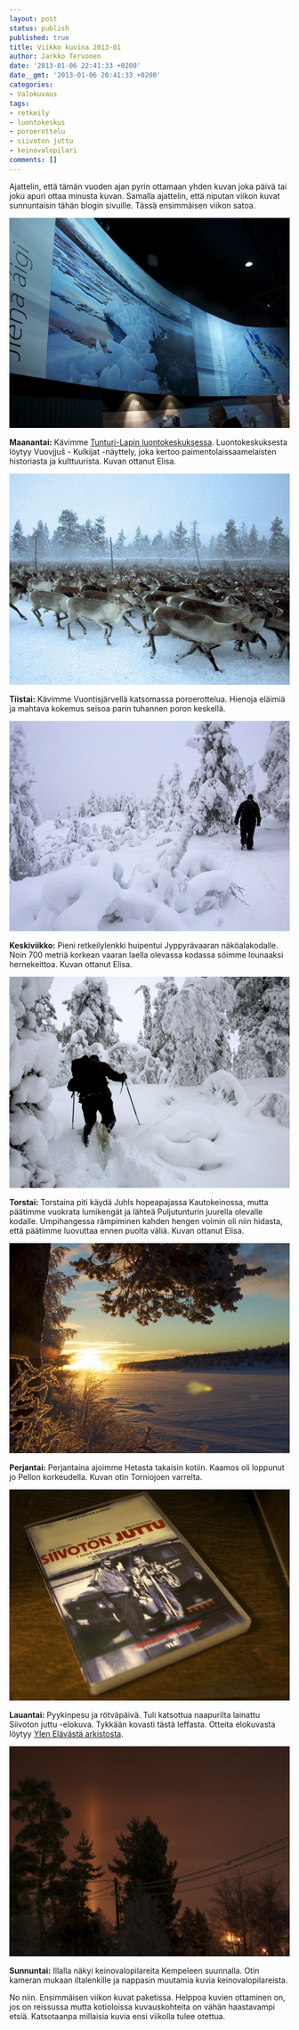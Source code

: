```yaml
---
layout: post
status: publish
published: true
title: Viikko kuvina 2013-01
author: Jarkko Tervonen
date: '2013-01-06 22:41:33 +0200'
date__gmt: '2013-01-06 20:41:33 +0200'
categories:
- Valokuvaus
tags:
- retkeily
- luontokeskus
- poroerottelu
- siivoton juttu
- keinovalopilari
comments: []
---
```

Ajattelin, että tämän vuoden ajan pyrin ottamaan yhden kuvan joka päivä tai joku apuri ottaa minusta kuvan. Samalla ajattelin, että niputan viikon kuvat sunnuntaisin tähän blogin sivuille. Tässä ensimmäisen viikon satoa.

<amp-img alt="Viikko kuvina 2013-01 - Maanantai" src="/assets/img/posts/2013-01-ma.jpg" layout="responsive" width="4" height="3">
  <noscript><img alt="Viikko kuvina 2013-01 - Maanantai" src="/assets/img/posts/2013-01-ma.jpg" /></noscript>
</amp-img>

__Maanantai:__ Kävimme [Tunturi-Lapin luontokeskuksessa](http://www.luontoon.fi/tunturi-lapinluontokeskus). Luontokeskuksesta löytyy Vuovjjuš - Kulkijat -näyttely, joka kertoo paimentolaissaamelaisten historiasta ja kulttuurista. Kuvan ottanut Elisa.

<amp-img alt="Viikko kuvina 2013-01 - Tiistai" src="/assets/img/posts/2013-01-ti.jpg" layout="responsive" width="4" height="3">
  <noscript><img alt="Viikko kuvina 2013-01 - Tiistai" src="/assets/img/posts/2013-01-ti.jpg" /></noscript>
</amp-img>

__Tiistai:__ Kävimme Vuontisjärvellä katsomassa poroerottelua. Hienoja eläimiä ja mahtava kokemus seisoa parin tuhannen poron keskellä.

<amp-img alt="Viikko kuvina 2013-01 - Keskiviikko" src="/assets/img/posts/2013-01-ke.jpg" layout="responsive" width="4" height="3">
  <noscript><img alt="Viikko kuvina 2013-01 - Keskiviikko" src="/assets/img/posts/2013-01-ke.jpg" /></noscript>
</amp-img>

__Keskiviikko:__ Pieni retkeilylenkki huipentui Jyppyrävaaran näköalakodalle. Noin 700 metriä korkean vaaran laella olevassa kodassa söimme lounaaksi hernekeittoa. Kuvan ottanut Elisa.

<amp-img alt="Viikko kuvina 2013-01 - Torstai" src="/assets/img/posts/2013-01-to.jpg" layout="responsive" width="4" height="3">
  <noscript><img alt="Viikko kuvina 2013-01 - Torstai" src="/assets/img/posts/2013-01-to.jpg" /></noscript>
</amp-img>

__Torstai:__ Torstaina piti käydä Juhls hopeapajassa Kautokeinossa, mutta päätimme vuokrata lumikengät ja lähteä Puljutunturin juurella olevalle kodalle. Umpihangessa rämpiminen kahden hengen voimin oli niin hidasta, että päätimme luovuttaa ennen puolta väliä. Kuvan ottanut Elisa.

<amp-img alt="Viikko kuvina 2013-01 - Perjantai" src="/assets/img/posts/2013-01-pe.jpg" layout="responsive" width="4" height="3">
  <noscript><img alt="Viikko kuvina 2013-01 - Perjantai" src="/assets/img/posts/2013-01-pe.jpg" /></noscript>
</amp-img>

__Perjantai:__ Perjantaina ajoimme Hetasta takaisin kotiin. Kaamos oli loppunut jo Pellon korkeudella. Kuvan otin Torniojoen varrelta.

<amp-img alt="Viikko kuvina 2013-01 - Lauantai" src="/assets/img/posts/2013-01-la.jpg" layout="responsive" width="4" height="3">
  <noscript><img alt="Viikko kuvina 2013-01 - Lauantai" src="/assets/img/posts/2013-01-la.jpg" /></noscript>
</amp-img>

__Lauantai:__ Pyykinpesu ja rötväpäivä. Tuli katsottua naapurilta lainattu Siivoton juttu -elokuva. Tykkään kovasti tästä leffasta. Otteita elokuvasta löytyy [Ylen Elävästä arkistosta](http://yle.fi/elavaarkisto/artikkelit/siivoton__juttu__4472.html).

<amp-img alt="Viikko kuvina 2013-01 - Sunnuntai" src="/assets/img/posts/2013-01-su.jpg" layout="responsive" width="4" height="3">
  <noscript><img alt="Viikko kuvina 2013-01 - Sunnuntai" src="/assets/img/posts/2013-01-su.jpg" /></noscript>
</amp-img>

__Sunnuntai:__ Illalla näkyi keinovalopilareita Kempeleen suunnalla. Otin kameran mukaan iltalenkille ja nappasin muutamia kuvia keinovalopilareista.

No niin. Ensimmäisen viikon kuvat paketissa. Helppoa kuvien ottaminen on, jos on reissussa mutta kotioloissa kuvauskohteita on vähän haastavampi etsiä. Katsotaanpa millaisia kuvia ensi viikolla tulee otettua.
